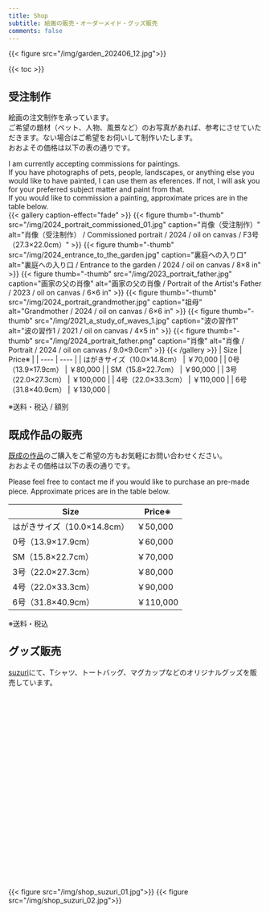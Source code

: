```yaml
---
title: Shop
subtitle: 絵画の販売・オーダーメイド・グッズ販売
comments: false
---
```


{{< figure src="/img/garden_202406_12.jpg">}}

{{< toc >}}

## 受注制作

絵画の注文制作を承っています。  
ご希望の題材（ペット、人物、風景など）のお写真があれば、参考にさせていただきます。ない場合はご希望をお伺いして制作いたします。  
おおよその価格は以下の表の通りです。  

I am currently accepting commissions for paintings.  
If you have photographs of pets, people, landscapes, or anything else you would like to have painted, I can use them as eferences. If not, I will ask you for your preferred subject matter and paint from that.  
If you would like to commission a painting, approximate prices are in the table below.  
{{< gallery caption-effect="fade" >}}
  {{< figure thumb="-thumb" src="/img/2024_portrait_commissioned_01.jpg" caption="肖像（受注制作）" alt="肖像（受注制作） / Commissioned portrait / 2024 / oil on canvas / F3号（27.3×22.0cm）" >}}
  {{< figure thumb="-thumb" src="/img/2024_entrance_to_the_garden.jpg" caption="裏庭への入り口" alt="裏庭への入り口 / Entrance to the garden / 2024 / oil on canvas / 8×8 in" >}}
  {{< figure thumb="-thumb" src="/img/2023_portrait_father.jpg" caption="画家の父の肖像" alt="画家の父の肖像 / Portrait of the Artist's Father / 2023 / oil on canvas / 6×6 in" >}}
  {{< figure thumb="-thumb" src="/img/2024_portrait_grandmother.jpg" caption="祖母" alt="Grandmother / 2024 / oil on canvas / 6×6 in" >}}
  {{< figure thumb="-thumb" src="/img/2021_a_study_of_waves_1.jpg" caption="波の習作1" alt="波の習作1 / 2021 / oil on canvas / 4×5 in" >}}
  {{< figure thumb="-thumb" src="/img/2024_portrait_father.png" caption="肖像" alt="肖像 / Portrait / 2024 / oil on canvas / 9.0×9.0cm" >}}
{{< /gallery >}}
| Size | Price※ |
| ---- | ---- |
| はがきサイズ（10.0×14.8cm） | ￥70,000 |
| 0号（13.9×17.9cm） | ￥80,000 |
| SM（15.8×22.7cm） | ￥90,000 |
| 3号（22.0×27.3cm） | ￥100,000 |
| 4号（22.0×33.3cm） | ￥110,000 |
| 6号（31.8×40.9cm） | ￥130,000 |

※送料・税込 / 額別

## 既成作品の販売
[既成の作品](https://asukakusunoki.com/page/paintings/)のご購入をご希望の方もお気軽にお問い合わせください。  
おおよその価格は以下の表の通りです。  

Please feel free to contact me if you would like to purchase an pre-made piece.
Approximate prices are in the table below.　

| Size | Price※ |
| ---- | ---- |
| はがきサイズ（10.0×14.8cm） | ￥50,000 |
| 0号（13.9×17.9cm） | ￥60,000 |
| SM（15.8×22.7cm） | ￥70,000 |
| 3号（22.0×27.3cm） | ￥80,000 |
| 4号（22.0×33.3cm） | ￥90,000 |
| 6号（31.8×40.9cm） | ￥110,000 |

※送料・税込  

## グッズ販売
[suzuri](https://suzuri.jp/kusunokiask/)にて、Tシャツ、トートバッグ、マグカップなどのオリジナルグッズを販売しています。  
<div class="iframely-embed"><div class="iframely-responsive" style="padding-bottom: 52.5%; padding-top: 120px;"><a href="https://suzuri.jp/kusunokiask" data-iframely-url="//iframely.net/PiWvs5J"></a></div></div><script async src="//iframely.net/embed.js"></script>  
{{< figure src="/img/shop_suzuri_01.jpg">}}
{{< figure src="/img/shop_suzuri_02.jpg">}}